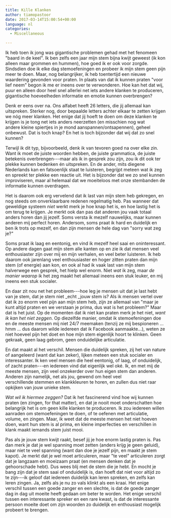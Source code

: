 ```yaml
---
title: Kille Klanken
author: tiamopastoor
date: 2017-03-14T15:00:54+00:00
language: nl
categories:
  - Miscellaneous

---
```

Ik heb toen ik jong was gigantische problemen gehad met het fenomeen "baard in de keel". Ik ben zelfs een jaar mijn stem bijna kwijt geweest (ik kon alleen maar grommen en hummen), hoe goed ik er ook voor zorgde. Sindsdien doe ik elke dag stemoefeningen en probeer ik mijn stem geen pijn meer te doen. Maar, nog belangrijker, ik heb toentertijd een nieuwe waardering gevonden voor praten. In plaats van dat ik kunnen praten "voor lief neem" begon ik me er ineens over te verwonderen. Hoe kan het dat wij, puur en alleen door heel snel allerlei net iets andere klanken te produceren, gigantische hoeveelheden informatie en emotie kunnen overbrengen?

Denk er eens over na. Ons alfabet heeft 26 letters, die jij allemaal kan uitspreken. Sterker nog, door bepaalde letters achter elkaar te zetten krijgen we nóg meer klanken. Het enige dat jij hoeft te doen om deze klanken te krijgen is je tong net iets anders neerzetten (en misschien nog wat andere kleine spiertjes in je mond aanspannen/ontsapennen), geheel onbewust. Dat is toch knap? En het is toch bijzonder dat wij dat zo snel kunnen?


Terwijl ik dit typ, bijvoorbeeld, denk ik van tevoren goed na over elke zin. Want ik moet de juiste woorden hebben, de juiste grammatica, de juiste betekenis overbrengen---maar als ik in gesprek zou zijn, zou ik dit ook ter plekke kunnen bedenken én uitspreken. En de ander, mits diegene Nederlands kan en fatsoenlijk staat te luisteren, begrijpt meteen wat ik zeg en spreekt ter plekke een reactie uit. Het is bijzonder dat we zo snel kunnen improviseren, maar al helemaal dat we moeiteloos met onze stembanden de informatie kunnen overdragen.

Het is daarom ook erg vervelend dat ik last van mijn stem heb gekregen, en nog steeds om onverklaarbare redenen regelmatig heb. Pas wanneer dat geweldige systeem _niet_ werkt merk je hoe knap het is, en hoe lastig het is om terug te krijgen. Je merkt ook dan pas dat anderen jou vaak totaal anders horen dan jij jezelf. Soms versta ik mezelf nauwelijks, maar kunnen anderen mij perfect horen. Andersom, soms praat ik hard en duidelijk en ben ik trots op mezelf, en dan zijn mensen de hele dag van "sorry wat zeg je?"

Soms praat ik laag en eentonig, en vind ik mezelf heel saai en oninteressant. Op andere dagen gaat mijn stem alle kanten op en zie ik dat mensen veel enthousiaster zijn over mij en mijn verhalen, en veel beter luisteren. Ik heb daarom ook jarenlang veel enthousiaster en hoger zitten praten dan mijn stem (of energie) aan kon, en ook al had ik vaak last van mijn stem halverwege een gesprek, het hielp wel enorm. Niet _wat_ ik zeg, maar _de manier waarop_ ik het zeg maakt het allemaal ineens een stuk leuker, en mij ineens een stuk socialer.

En daar zit nou net het probleem---hoe leg je mensen uit dat je last hebt van je stem, dat je stem niet _echt _jouw stem is? Als ik mensen vertel over dat ik zo enorm veel pijn aan mijn stem heb, zijn ze allemaal van "maar je kunt altijd praten en we verstaan je prima, dus wat is het probleem?" Maar dat is het juist. Op de momenten dat ik niet kan praten merk je het niet, _want ik kan het niet zeggen_. Op diezelfde manier, omdat ik stemoefeningen doe en de meeste mensen mij niet 24/7 meemaken (tenzij ze mij bespioneren ... hmm ... dus daarom wilde iedereen dat ik Facebook aanmaakte...), weten ze niet hoeveel pijn het doet en hoe mijn stem eigenlijk hoort te klinken. Geen gekraak, geen laag gebrom, geen onduidelijke articulatie.

En dat maakt al het verschil. Mensen die duidelijk spreken, zij het van nature of aangeleerd (want dat kan zeker), lijken meteen een stuk socialer en interessanter. Ik ken veel mensen die heel eentonig, of laag, of onduidelijk, of zacht praten---en iedereen vind dat eigenlijk wel oké. Ik, en met mij de meeste mensen, zijn veel onzekerder over hun eigen stem dan anderen. Anderen zijn namelijk, net als jou, gewend om heel veel verschillende stemmen en klankkleuren te horen, en zullen dus niet raar opkijken van jouw unieke stem.

_Wat wil ik hiermee zeggen?_ Dat ik het fascinerend vind hoe wij kunnen praten (en zingen, for that matter), en dat je nooit moet onderschatten hoe belangrijk het is om geen kille klanken te produceren. Ik zou iedereen willen aanraden om stemoefeningen te doen, of te oefenen met articulatie, volume, en zingen. Maar, ik weet dat de meeste mensen het niet hoeven doen, want hun stem is al prima, en kleine imperfecties en verschillen in klank maakt iemands stem juist mooi.

Pas als je jouw stem kwijt raakt, besef jij je hoe enorm lastig praten is. Pas dan merk je dat je wel spanning moet zetten (anders krijg je geen geluid), maar niet te veel spanning (want dan doe je jezelf pijn, en maakt je stem kapot). Je merkt dat je wel moet articuleren, maar "te veel" articuleren zorgt dat je langzaam en moeizaam praat (en mensen denken dat je gehoorschade hebt). Dus wees blij met de stem die je hebt. En mocht je bang zijn dat je stem saai of onduidelijk is, dan hoeft dat niet voor altijd zo te zijn---ik geloof dat iedereen duidelijk kan leren spreken, en zelfs kan leren zingen. Ja, zelfs als je nu zo vals klinkt als een kraai. Het enige verschil tussen een goede zanger en een slechte, is dat de goede zanger dag in dag uit moeite heeft gedaan om beter te worden. Het enige verschil tussen een interessante spreker en een rare kwast, is dat de interessante persoon moeite doet om zijn woorden zo duidelijk en enthousiast mogelijk probeert te brengen.